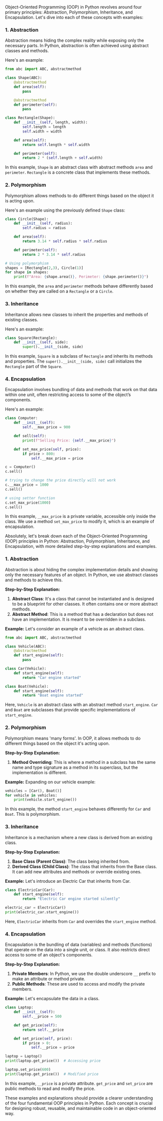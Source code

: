 Object-Oriented Programming (OOP) in Python revolves around four primary principles: Abstraction, Polymorphism, Inheritance, and Encapsulation. Let's dive into each of these concepts with examples:

### 1. Abstraction
Abstraction means hiding the complex reality while exposing only the necessary parts. In Python, abstraction is often achieved using abstract classes and methods.

Here's an example:

```python
from abc import ABC, abstractmethod

class Shape(ABC):
    @abstractmethod
    def area(self):
        pass

    @abstractmethod
    def perimeter(self):
        pass

class Rectangle(Shape):
    def __init__(self, length, width):
        self.length = length
        self.width = width

    def area(self):
        return self.length * self.width

    def perimeter(self):
        return 2 * (self.length + self.width)
```

In this example, `Shape` is an abstract class with abstract methods `area` and `perimeter`. `Rectangle` is a concrete class that implements these methods.

### 2. Polymorphism
Polymorphism allows methods to do different things based on the object it is acting upon. 

Here's an example using the previously defined `Shape` class:

```python
class Circle(Shape):
    def __init__(self, radius):
        self.radius = radius

    def area(self):
        return 3.14 * self.radius * self.radius

    def perimeter(self):
        return 2 * 3.14 * self.radius

# Using polymorphism
shapes = [Rectangle(2,3), Circle(1)]
for shape in shapes:
    print(f"Area: {shape.area()}, Perimeter: {shape.perimeter()}")
```

In this example, the `area` and `perimeter` methods behave differently based on whether they are called on a `Rectangle` or a `Circle`.

### 3. Inheritance
Inheritance allows new classes to inherit the properties and methods of existing classes.

Here's an example:

```python
class Square(Rectangle):
    def __init__(self, side):
        super().__init__(side, side)
```

In this example, `Square` is a subclass of `Rectangle` and inherits its methods and properties. The `super().__init__(side, side)` call initializes the `Rectangle` part of the `Square`.

### 4. Encapsulation
Encapsulation involves bundling of data and methods that work on that data within one unit, often restricting access to some of the object’s components.

Here's an example:

```python
class Computer:
    def __init__(self):
        self.__max_price = 900

    def sell(self):
        print(f"Selling Price: {self.__max_price}")

    def set_max_price(self, price):
        if price > 800:
            self.__max_price = price

c = Computer()
c.sell()

# trying to change the price directly will not work
c.__max_price = 1000
c.sell()

# using setter function
c.set_max_price(1000)
c.sell()
```

In this example, `__max_price` is a private variable, accessible only inside the class. We use a method `set_max_price` to modify it, which is an example of encapsulation.


Absolutely, let's break down each of the Object-Oriented Programming (OOP) principles in Python: Abstraction, Polymorphism, Inheritance, and Encapsulation, with more detailed step-by-step explanations and examples.

### 1. Abstraction
Abstraction is about hiding the complex implementation details and showing only the necessary features of an object. In Python, we use abstract classes and methods to achieve this.

**Step-by-Step Explanation:**
1. **Abstract Class**: It's a class that cannot be instantiated and is designed to be a blueprint for other classes. It often contains one or more abstract methods.
2. **Abstract Method**: This is a method that has a declaration but does not have an implementation. It is meant to be overridden in a subclass.

**Example:**
Let's consider an example of a vehicle as an abstract class.

```python
from abc import ABC, abstractmethod

class Vehicle(ABC):
    @abstractmethod
    def start_engine(self):
        pass

class Car(Vehicle):
    def start_engine(self):
        return "Car engine started"

class Boat(Vehicle):
    def start_engine(self):
        return "Boat engine started"
```

Here, `Vehicle` is an abstract class with an abstract method `start_engine`. `Car` and `Boat` are subclasses that provide specific implementations of `start_engine`.

### 2. Polymorphism
Polymorphism means 'many forms'. In OOP, it allows methods to do different things based on the object it's acting upon.

**Step-by-Step Explanation:**
1. **Method Overriding**: This is where a method in a subclass has the same name and type signature as a method in its superclass, but the implementation is different.

**Example:**
Expanding on our vehicle example:

```python
vehicles = [Car(), Boat()]
for vehicle in vehicles:
    print(vehicle.start_engine())
```

In this example, the method `start_engine` behaves differently for `Car` and `Boat`. This is polymorphism.

### 3. Inheritance
Inheritance is a mechanism where a new class is derived from an existing class.

**Step-by-Step Explanation:**
1. **Base Class (Parent Class)**: The class being inherited from.
2. **Derived Class (Child Class)**: The class that inherits from the Base class. It can add new attributes and methods or override existing ones.

**Example:**
Let's introduce an Electric Car that inherits from Car.

```python
class ElectricCar(Car):
    def start_engine(self):
        return "Electric Car engine started silently"

electric_car = ElectricCar()
print(electric_car.start_engine())
```

Here, `ElectricCar` inherits from `Car` and overrides the `start_engine` method.

### 4. Encapsulation
Encapsulation is the bundling of data (variables) and methods (functions) that operate on the data into a single unit, or class. It also restricts direct access to some of an object's components.

**Step-by-Step Explanation:**
1. **Private Members**: In Python, we use the double underscore `__` prefix to make an attribute or method private.
2. **Public Methods**: These are used to access and modify the private members.

**Example:**
Let's encapsulate the data in a class.

```python
class Laptop:
    def __init__(self):
        self.__price = 500

    def get_price(self):
        return self.__price

    def set_price(self, price):
        if price > 0:
            self.__price = price

laptop = Laptop()
print(laptop.get_price())  # Accessing price

laptop.set_price(600)
print(laptop.get_price())  # Modified price
```

In this example, `__price` is a private attribute. `get_price` and `set_price` are public methods to read and modify the price.

These examples and explanations should provide a clearer understanding of the four fundamental OOP principles in Python. Each concept is crucial for designing robust, reusable, and maintainable code in an object-oriented way.
